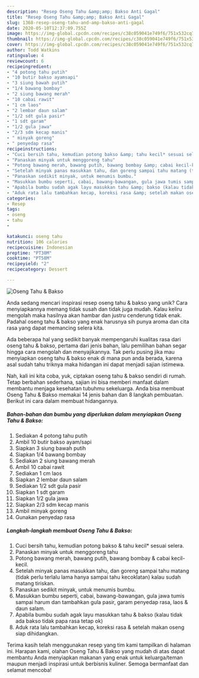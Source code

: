 ```yaml
---
description: "Resep Oseng Tahu &amp;amp; Bakso Anti Gagal"
title: "Resep Oseng Tahu &amp;amp; Bakso Anti Gagal"
slug: 1368-resep-oseng-tahu-and-amp-bakso-anti-gagal
date: 2020-05-10T12:37:09.755Z
image: https://img-global.cpcdn.com/recipes/c38c059041e749f6/751x532cq70/oseng-tahu-bakso-foto-resep-utama.jpg
thumbnail: https://img-global.cpcdn.com/recipes/c38c059041e749f6/751x532cq70/oseng-tahu-bakso-foto-resep-utama.jpg
cover: https://img-global.cpcdn.com/recipes/c38c059041e749f6/751x532cq70/oseng-tahu-bakso-foto-resep-utama.jpg
author: Todd Watkins
ratingvalue: 4
reviewcount: 6
recipeingredient:
- "4 potong tahu putih"
- "10 butir bakso ayamsapi"
- "3 siung bawah putih"
- "1/4 bawang bombay"
- "2 siung bawang merah"
- "10 cabai rawit"
- "1 cm laos"
- "2 lembar daun salam"
- "1/2 sdt gula pasir"
- "1 sdt garam"
- "1/2 gula jawa"
- "2/3 sdm kecap manis"
- " minyak goreng"
- " penyedap rasa"
recipeinstructions:
- "Cuci bersih tahu, kemudian potong bakso &amp; tahu kecil* sesuai selera."
- "Panaskan minyak untuk menggoreng tahu"
- "Potong bawang merah, bawang putih, bawang bombay &amp; cabai kecil-kecil."
- "Setelah minyak panas masukkan tahu, dan goreng sampai tahu matang (tidak perlu terlalu lama hanya sampai tahu kecoklatan) kalau sudah matang tiriskan."
- "Panaskan sedikit minyak, untuk menumis bumbu."
- "Masukkan bumbu seperti, cabai, bawang-bawangan, gula jawa tumis sampai harum dan tambahkan gula pasir, garam penyedap rasa, laos &amp; daun salam."
- "Apabila bumbu sudah agak layu masukkan tahu &amp; bakso (kalau tidak ada bakso tidak papa rasa tetap ok)"
- "Aduk rata lalu tambahkan kecap, koreksi rasa &amp; setelah makan oseng siap dihidangkan."
categories:
- Resep
tags:
- oseng
- tahu
- 

katakunci: oseng tahu  
nutrition: 106 calories
recipecuisine: Indonesian
preptime: "PT30M"
cooktime: "PT58M"
recipeyield: "2"
recipecategory: Dessert

---
```



![Oseng Tahu &amp; Bakso](https://img-global.cpcdn.com/recipes/c38c059041e749f6/751x532cq70/oseng-tahu-bakso-foto-resep-utama.jpg)

Anda sedang mencari inspirasi resep oseng tahu &amp; bakso yang unik? Cara menyiapkannya memang tidak susah dan tidak juga mudah. Kalau keliru mengolah maka hasilnya akan hambar dan justru cenderung tidak enak. Padahal oseng tahu &amp; bakso yang enak harusnya sih punya aroma dan cita rasa yang dapat memancing selera kita.



Ada beberapa hal yang sedikit banyak mempengaruhi kualitas rasa dari oseng tahu &amp; bakso, pertama dari jenis bahan, lalu pemilihan bahan segar hingga cara mengolah dan menyajikannya. Tak perlu pusing jika mau menyiapkan oseng tahu &amp; bakso enak di mana pun anda berada, karena asal sudah tahu triknya maka hidangan ini dapat menjadi sajian istimewa.


Nah, kali ini kita coba, yuk, ciptakan oseng tahu &amp; bakso sendiri di rumah. Tetap berbahan sederhana, sajian ini bisa memberi manfaat dalam membantu menjaga kesehatan tubuhmu sekeluarga. Anda bisa membuat Oseng Tahu &amp; Bakso memakai 14 jenis bahan dan 8 langkah pembuatan. Berikut ini cara dalam membuat hidangannya.

<!--inarticleads1-->

##### Bahan-bahan dan bumbu yang diperlukan dalam menyiapkan Oseng Tahu &amp; Bakso:

1. Sediakan 4 potong tahu putih
1. Ambil 10 butir bakso ayam/sapi
1. Siapkan 3 siung bawah putih
1. Siapkan 1/4 bawang bombay
1. Sediakan 2 siung bawang merah
1. Ambil 10 cabai rawit
1. Sediakan 1 cm laos
1. Siapkan 2 lembar daun salam
1. Sediakan 1/2 sdt gula pasir
1. Siapkan 1 sdt garam
1. Siapkan 1/2 gula jawa
1. Siapkan 2/3 sdm kecap manis
1. Ambil  minyak goreng
1. Gunakan  penyedap rasa




<!--inarticleads2-->

##### Langkah-langkah membuat Oseng Tahu &amp; Bakso:

1. Cuci bersih tahu, kemudian potong bakso &amp; tahu kecil* sesuai selera.
1. Panaskan minyak untuk menggoreng tahu
1. Potong bawang merah, bawang putih, bawang bombay &amp; cabai kecil-kecil.
1. Setelah minyak panas masukkan tahu, dan goreng sampai tahu matang (tidak perlu terlalu lama hanya sampai tahu kecoklatan) kalau sudah matang tiriskan.
1. Panaskan sedikit minyak, untuk menumis bumbu.
1. Masukkan bumbu seperti, cabai, bawang-bawangan, gula jawa tumis sampai harum dan tambahkan gula pasir, garam penyedap rasa, laos &amp; daun salam.
1. Apabila bumbu sudah agak layu masukkan tahu &amp; bakso (kalau tidak ada bakso tidak papa rasa tetap ok)
1. Aduk rata lalu tambahkan kecap, koreksi rasa &amp; setelah makan oseng siap dihidangkan.




Terima kasih telah menggunakan resep yang tim kami tampilkan di halaman ini. Harapan kami, olahan Oseng Tahu &amp; Bakso yang mudah di atas dapat membantu Anda menyiapkan makanan yang enak untuk keluarga/teman maupun menjadi inspirasi untuk berbisnis kuliner. Semoga bermanfaat dan selamat mencoba!
